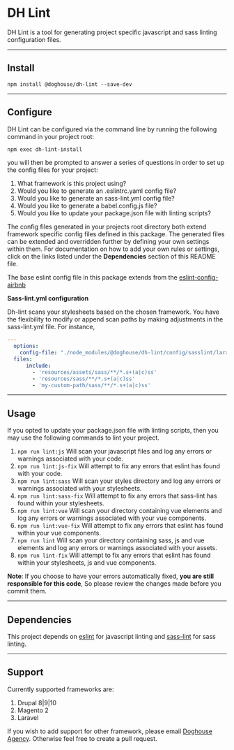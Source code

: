 # DH Lint

DH Lint is a tool for generating project specific javascript and sass linting configuration files.

---

## Install
```
npm install @doghouse/dh-lint --save-dev
```

---

## Configure

DH Lint can be configured via the command line by running the following command in your project root:

```bash
npm exec dh-lint-install
```
you will then be prompted to answer a series of questions in order to set up the config files for your project:

1. What framework is this project using?
2. Would you like to generate an .eslintrc.yaml config file?
3. Would you like to generate an sass-lint.yml config file?
4. Would you like to generate a babel.config.js file?
4. Would you like to update your package.json file with linting scripts?

The config files generated in your projects root directory both extend framework specific config files defined in this package. The generated files can be extended and overridden further by defining your own settings within them. For documentation on how to add your own rules or settings, click on the links listed under the **Dependencies** section of this README file.

The base eslint config file in this package extends from the [eslint-config-airbnb](https://github.com/airbnb/javascript/tree/master/packages/eslint-config-airbnb)

**Sass-lint.yml configuration**

Dh-lint scans your stylesheets based on the chosen framework. 
You have the flexibility to modify or append scan paths by making adjustments in the sass-lint.yml file. 
For instance,
```yaml
---
  options:
    config-file: "./node_modules/@doghouse/dh-lint/config/sasslint/laravel.yml"
  files:
      include:
        - 'resources/assets/sass/**/*.s+(a|c)ss'
        - 'resources/sass/**/*.s+(a|c)ss'
        - 'my-custom-path/sass/**/*.s+(a|c)ss'
```

---
## Usage

If you opted to update your package.json file with linting scripts, then you may use the following commands to lint your project.

1. `npm run lint:js` Will scan your javascript files and log any errors or warnings associated with your code.
2. `npm run lint:js-fix` Will attempt to fix any errors that eslint has found with your code.
3. `npm run lint:sass` Will scan your styles directory and log any errors or warnings associated with your stylesheets.
4. `npm run lint:sass-fix` Will attempt to fix any errors that sass-lint has found within your stylesheets.
5. `npm run lint:vue` Will scan your directory containing vue elements and log any errors or warnings associated with your vue components.
6. `npm run lint:vue-fix` Will attempt to fix any errors that eslint has found within your vue components.
7. `npm run lint` Will scan your directory containing sass, js and vue elements and log any errors or warnings associated with your assets.
8. `npm run lint-fix` Will attempt to fix any errors that eslint has found within your stylesheets, js and vue components.

**Note**: If you choose to have your errors automatically fixed, **you are still responsible for this code**, So please review the changes made before you commit them.

---

## Dependencies

This project depends on [eslint](https://github.com/eslint/eslint) for javascript linting and [sass-lint](https://github.com/sasstools/sass-lint) for sass linting.

---

## Support

Currently supported frameworks are:

1. Drupal 8|9|10
2. Magento 2
3. Laravel

If you wish to add support for other framework, please email [Doghouse Agency](mailto:hello@doghouse.agency). Otherwise feel free to create a pull request.
